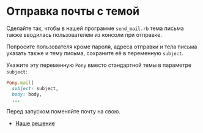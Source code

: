 # Отправка почты с темой 

Сделайте так, чтобы в нашей программе `send_mail.rb` тема письма также вводилась пользователем из консоли при отправке.

<div class="rubyrush-task-hint">

Попросите пользователя кроме пароля, адреса отправки и тела письма указать также и тему письма, сохраните её в переменную `subject`. 

Укажите эту переменную `Pony` вместо стандартной темы в параметре `subject`:

```ruby
Pony.mail(
  subject: subject,
  body: body,
  ...
```

</div>


<div class="rubyrush-task-answer">

Перед запуском поменяйте почту на свою.

<ul>
<li><a href="https://github.com/aristofun/rubyrush-path/blob/master/steps/rubygems-03/solution/send_mail.rb" class="rubyrush-task-solution-link">Наше решение</a></li></ul>

</div>
